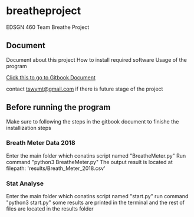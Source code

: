 # breatheproject

EDSGN 460 Team Breathe Project

## Document

Document about this project
How to install required software
Usage of the program

[Click this to go to Gitbook Document](https://mingtian-yang.gitbook.io/breathe-project/)

contact tswymt@gmail.com if there is future stage of the project

## Before running the program

Make sure to following the steps in the gitbook document to finishe the installization steps

### Breath Meter Data 2018

Enter the main folder which conatins script named "BreatheMeter.py"
Run command "python3 BreatheMeter.py"
The output result is located at filepath: 'results/Breath_Meter_2018.csv'

### Stat Analyse

Enter the main folder which conatins script named "start.py"
run command "python3 start.py"
some results are printed in the terminal and the rest of files are located in the results folder


